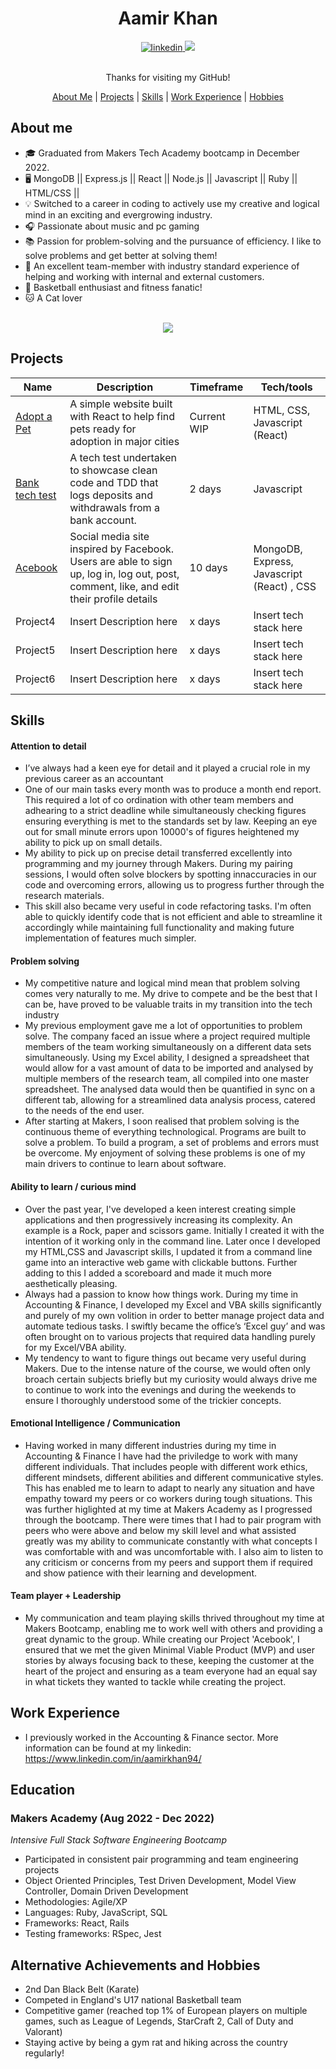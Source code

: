 <div align="center">
  <h1>Aamir Khan</h1>

  <div align="center">
    <a href="https://www.linkedin.com/in/aamirkhan94//">
        <img alt="linkedin" title="My LinkedIn Page" src="https://img.shields.io/badge/LinkedIn-0077B5?style=for-the-badge&logo=linkedin&logoColor=white" />
    </a>
    <a href="https://www.codewars.com/users/HoodieB">
        <img src="https://img.shields.io/badge/CodeWars-%23AD2C27?style=for-the-badge&logo=codewars&logoColor=white" />
    </a>
  </div>
  <br>

  Thanks for visiting my GitHub!

  [About Me](#About-me) | [Projects](#projects) | [Skills](#skills) | [Work Experience](#work-experience) | [Hobbies](#alternative-achievements-and-hobbies)

</div>


## About me

* :mortar_board: Graduated from Makers Tech Academy bootcamp in December 2022.
* :desktop_computer: MongoDB || Express.js || React || Node.js || Javascript || Ruby || HTML/CSS ||
* :bulb: Switched to a career in coding to actively use my creative and logical mind in an exciting and evergrowing industry.
* :headphones: Passionate about music and pc gaming
* :books: Passion for problem-solving and the pursuance of efficiency. I like to solve problems and get better at solving them!
* :handshake: An excellent team-member with industry standard experience of helping and working with internal and external customers.
* :basketball: Basketball enthusiast and fitness fanatic!
* :cat: A Cat lover


<br>

<div align="center">
  <a href="https://github.com/anuraghazra/github-readme-stats">
    <img src="https://github-readme-stats.vercel.app/api?username=AamirKhanDev&show_icons=true&hide=stars,issues&card_width=200&theme=dark" />
  </a>
</div>


## Projects

| Name                         | Description       | Timeframe | Tech/tools        |
| ---------------------------- | ----------------- | --------- | ----------------- |
| [Adopt a Pet](https://github.com/AamirKhanDev/adopt_a_pet) | A simple website built with React to help find pets ready for adoption in major cities | Current WIP | HTML, CSS, Javascript (React) |
| [Bank tech test](https://github.com/AamirKhanDev/bank_tech_test) | A tech test undertaken to showcase clean code and TDD that logs deposits and withdrawals from a bank account. | 2 days | Javascript |
| [Acebook](https://github.com/AamirKhanDev/acebook-team-bikini-bottom) | Social media site inspired by Facebook. Users are able to sign up, log in, log out, post, comment, like, and edit their profile details | 10 days | MongoDB,  Express, Javascript (React) , CSS |
| Project4 | Insert Description here | x days | Insert tech stack here |
| Project5 | Insert Description here | x days | Insert tech stack here |
| Project6 | Insert Description here | x days | Insert tech stack here |


## Skills 

#### Attention to detail
- I’ve always had a keen eye for detail and it played a crucial role in my previous career as an accountant 
- One of our main tasks every month was to produce a month end report. This required a lot of co ordination with other team members and adhearing to a strict deadline while simultaneously checking figures ensuring everything is met to the standards set by law. Keeping an eye out for small minute errors upon 10000's of figures heightened my ability to pick up on small details.
- My ability to pick up on precise detail transferred excellently into programming and my journey through Makers. During my pairing sessions, I would often solve blockers by spotting innaccuracies in our code and overcoming errors, allowing us to progress further through the research materials.
- This skill also became very useful in code refactoring tasks. I'm often able to quickly identify code that is not efficient and able to streamline it accordingly while maintaining full functionality and making future implementation of features much simpler. 

#### Problem solving
- My competitive nature and logical mind mean that problem solving comes very naturally to me. My drive to compete and be the best that I can be, have proved to be valuable traits in my transition into the tech industry
- My previous employment gave me a lot of opportunities to problem solve. The company faced an issue where a project required multiple members of the team working simultaneously on a different data sets simultaneously. Using my Excel ability, I designed a spreadsheet that would allow for a vast amount of data to be imported and analysed by multiple members of the research team, all compiled into one master spreadsheet. The analysed data would then be quantified in sync on a different tab, allowing for a streamlined data analysis process, catered to the needs of the end user.
- After starting at Makers, I soon realised that problem solving is the continuous theme of everything technological. Programs are built to solve a problem. To build a program, a set of problems and errors must be overcome. My enjoyment of solving these problems is one of my main drivers to continue to learn about software. 

#### Ability to learn / curious mind
- Over the past year, I've developed a keen interest creating simple applications and then progressively increasing its complexity. An example is a Rock, paper and scissors game. Initially I created it with the intention of it working only in the command line. Later once I developed my HTML,CSS and Javascript skills, I updated it from a command line game into an interactive web game with clickable buttons. Further adding to this I added a scoreboard and made it much more aesthetically pleasing.
- Always had a passion to know how things work. During my time in Accounting & Finance, I developed my Excel and VBA skills significantly and purely of my own volition in order to better manage project data and automate tedious tasks. I swiftly became the office’s ‘Excel guy’ and was often brought on to various projects that required data handling purely for my Excel/VBA ability.
- My tendency to want to figure things out became very useful during Makers. Due to the intense nature of the course, we would often only broach certain subjects briefly but my curiosity would always drive me to continue to work into the evenings and during the weekends to ensure I thoroughly understood some of the trickier concepts.

#### Emotional Intelligence / Communication
- Having worked in many different industries during my time in Accounting & Finance I have had the priviledge to work with many different individuals. That includes people with different work ethics, different mindsets, different abilities and different communicative styles. This has enabled me to learn to adapt to nearly any situation and have empathy toward my peers or co workers during tough situations. This was further higlighted at my time at Makers Academy as I progressed through the bootcamp. There were times that I had to pair program with peers who were above and below my skill level and what assisted greatly was my ability to communicate constantly with what concepts I was comfortable with and was uncomfortable with. I also aim to listen to any criticism or concerns from my peers and support them if required and show patience with their learning and development.

#### Team player + Leadership
- My communication and team playing skills thrived throughout my time at Makers Bootcamp, enabling me to work well with others and providing a great dynamic to the group. While creating our Project 'Acebook', I ensured that we met the given Minimal Viable Product (MVP) and user stories by always focusing back to these, keeping the customer at the heart of the project and ensuring as a team everyone had an equal say in what tickets they wanted to tackle while creating the project.


## Work Experience

- I previously worked in the Accounting & Finance sector. More information can be found at my linkedin: https://www.linkedin.com/in/aamirkhan94/

## Education

### Makers Academy (Aug 2022 - Dec 2022)
_Intensive Full Stack Software Engineering Bootcamp_
- Participated in consistent pair programming and team engineering projects
- Object Oriented Principles, Test Driven Development, Model View Controller, Domain Driven Development
- Methodologies: Agile/XP
- Languages: Ruby, JavaScript, SQL
- Frameworks: React, Rails
- Testing frameworks: RSpec, Jest



## Alternative Achievements and Hobbies

- 2nd Dan Black Belt (Karate)
- Competed in England's U17 national Basketball team
- Competitive gamer (reached top 1% of European players on multiple games, such as League of Legends, StarCraft 2, Call of Duty and Valorant)
- Staying active by being a gym rat and hiking across the country regularly!
